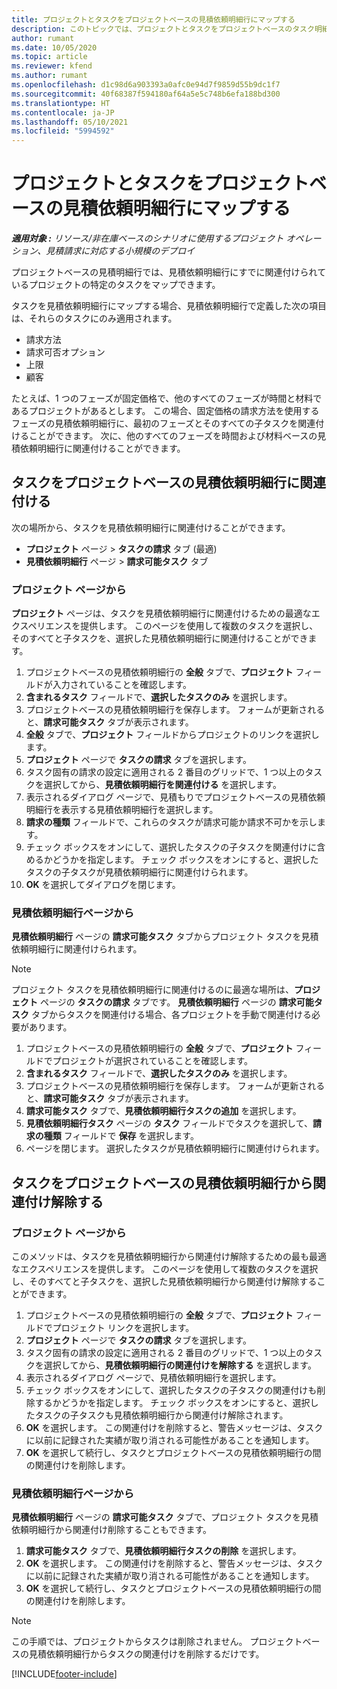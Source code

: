 ```yaml
---
title: プロジェクトとタスクをプロジェクトベースの見積依頼明細行にマップする
description: このトピックでは、プロジェクトとタスクをプロジェクトベースのタスク明細行にマップする方法について説明します。
author: rumant
ms.date: 10/05/2020
ms.topic: article
ms.reviewer: kfend
ms.author: rumant
ms.openlocfilehash: d1c98d6a903393a0afc0e94d7f9859d55b9dc1f7
ms.sourcegitcommit: 40f68387f594180af64a5e5c748b6efa188bd300
ms.translationtype: HT
ms.contentlocale: ja-JP
ms.lasthandoff: 05/10/2021
ms.locfileid: "5994592"
---
```

# <a name="map-projects-and-tasks-to-a-project-based-quote-line"></a>プロジェクトとタスクをプロジェクトベースの見積依頼明細行にマップする

_**適用対象 :** リソース/非在庫ベースのシナリオに使用するプロジェクト オペレーション、見積請求に対応する小規模のデプロイ_

プロジェクトベースの見積明細行では、見積依頼明細行にすでに関連付けられているプロジェクトの特定のタスクをマップできます。

タスクを見積依頼明細行にマップする場合、見積依頼明細行で定義した次の項目は、それらのタスクにのみ適用されます。

- 請求方法
- 請求可否オプション
- 上限
- 顧客

たとえば、1 つのフェーズが固定価格で、他のすべてのフェーズが時間と材料であるプロジェクトがあるとします。 この場合、固定価格の請求方法を使用するフェーズの見積依頼明細行に、最初のフェーズとそのすべての子タスクを関連付けることができます。 次に、他のすべてのフェーズを時間および材料ベースの見積依頼明細行に関連付けることができます。

## <a name="associate-tasks-to-project-based-quote-lines"></a>タスクをプロジェクトベースの見積依頼明細行に関連付ける

次の場所から、タスクを見積依頼明細行に関連付けることができます。

- **プロジェクト** ページ > **タスクの請求** タブ (最適)
- **見積依頼明細行** ページ > **請求可能タスク** タブ 

### <a name="from-the-project-page"></a>プロジェクト ページから

**プロジェクト** ページは、タスクを見積依頼明細行に関連付けるための最適なエクスペリエンスを提供します。 このページを使用して複数のタスクを選択し、そのすべてと子タスクを、選択した見積依頼明細行に関連付けることができます。

1. プロジェクトベースの見積依頼明細行の **全般** タブで、**プロジェクト** フィールドが入力されていることを確認します。
2. **含まれるタスク** フィールドで、**選択したタスクのみ** を選択します。
3. プロジェクトベースの見積依頼明細行を保存します。 フォームが更新されると、**請求可能タスク** タブが表示されます。
4. **全般** タブで、**プロジェクト** フィールドからプロジェクトのリンクを選択します。
5. **プロジェクト** ページで **タスクの請求** タブを選択します。
6. タスク固有の請求の設定に適用される 2 番目のグリッドで、1 つ以上のタスクを選択してから、**見積依頼明細行を関連付ける** を選択します。
7. 表示されるダイアログ ページで、見積もりでプロジェクトベースの見積依頼明細行を表示する見積依頼明細行を選択します。
8. **請求の種類** フィールドで、これらのタスクが請求可能か請求不可かを示します。
9. チェック ボックスをオンにして、選択したタスクの子タスクを関連付けに含めるかどうかを指定します。 チェック ボックスをオンにすると、選択したタスクの子タスクが見積依頼明細行に関連付けられます。
10. **OK** を選択してダイアログを閉じます。

### <a name="from-the-quote-line-page"></a>見積依頼明細行ページから

**見積依頼明細行** ページの **請求可能タスク** タブからプロジェクト タスクを見積依頼明細行に関連付けられます。

>[!NOTE]
>プロジェクト タスクを見積依頼明細行に関連付けるのに最適な場所は、**プロジェクト** ページの **タスクの請求** タブです。 **見積依頼明細行** ページの **請求可能タスク** タブからタスクを関連付ける場合、各プロジェクトを手動で関連付ける必要があります。

1. プロジェクトベースの見積依頼明細行の **全般** タブで、**プロジェクト** フィールドでプロジェクトが選択されていることを確認します。
2. **含まれるタスク** フィールドで、**選択したタスクのみ** を選択します。
3. プロジェクトベースの見積依頼明細行を保存します。 フォームが更新されると、**請求可能タスク** タブが表示されます。
4. **請求可能タスク** タブで、**見積依頼明細行タスクの追加** を選択します。
5. **見積依頼明細行タスク** ページの **タスク** フィールドでタスクを選択して、**請求の種類** フィールドで **保存** を選択します。 
6. ページを閉じます。 選択したタスクが見積依頼明細行に関連付けられます。

## <a name="disassociate-tasks-from-projectbased-quote-lines"></a>タスクをプロジェクトベースの見積依頼明細行から関連付け解除する

### <a name="from-the-project-page"></a>プロジェクト ページから

このメソッドは、タスクを見積依頼明細行から関連付け解除するための最も最適なエクスペリエンスを提供します。 このページを使用して複数のタスクを選択し、そのすべてと子タスクを、選択した見積依頼明細行から関連付け解除することができます。

1. プロジェクトベースの見積依頼明細行の **全般** タブで、**プロジェクト** フィールドでプロジェクト リンクを選択します。
2. **プロジェクト** ページで **タスクの請求** タブを選択します。
3. タスク固有の請求の設定に適用される 2 番目のグリッドで、1 つ以上のタスクを選択してから、**見積依頼明細行の関連付けを解除する** を選択します。
4. 表示されるダイアログ ページで、見積依頼明細行を選択します。
5. チェック ボックスをオンにして、選択したタスクの子タスクの関連付けも削除するかどうかを指定します。 チェック ボックスをオンにすると、選択したタスクの子タスクも見積依頼明細行から関連付け解除されます。
6. **OK** を選択します。 この関連付けを削除すると、警告メッセージは、タスクに以前に記録された実績が取り消される可能性があることを通知します。 
7. **OK** を選択して続行し、タスクとプロジェクトベースの見積依頼明細行の間の関連付けを削除します。

### <a name="from-the-quote-line-page"></a>見積依頼明細行ページから

**見積依頼明細行** ページの **請求可能タスク** タブで、プロジェクト タスクを見積依頼明細行から関連付け削除することもできます。

1. **請求可能タスク** タブで、**見積依頼明細行タスクの削除** を選択します。
2. **OK** を選択します。 この関連付けを削除すると、警告メッセージは、タスクに以前に記録された実績が取り消される可能性があることを通知します。 
3. **OK** を選択して続行し、タスクとプロジェクトベースの見積依頼明細行の間の関連付けを削除します。

>[!NOTE]
> この手順では、プロジェクトからタスクは削除されません。 プロジェクトベースの見積依頼明細行からタスクの関連付けを削除するだけです。


[!INCLUDE[footer-include](../../includes/footer-banner.md)]